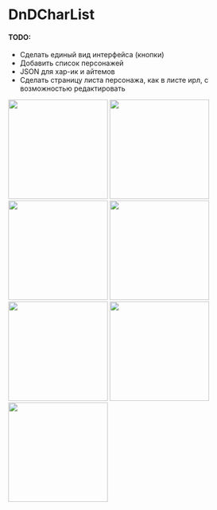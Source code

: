 # DnDCharList

#### TODO:
- Сделать единый вид интерфейса (кнопки)
- Добавить список персонажей
- JSON для хар-ик и айтемов
- Сделать страницу листа персонажа, как в листе ирл, с возможностью редактировать



<img src="https://github.com/user-attachments/assets/7fc5d9b4-b652-4f9c-99b4-ee285bf92f2d" width="200">
<img src="https://github.com/user-attachments/assets/cefc5df4-f816-4fc6-bfaa-c34efa6527bd" width="200">
<img src="https://github.com/user-attachments/assets/8e97cdf2-4c50-4f6b-813f-4b46a22116be" width="200">
<img src="https://github.com/user-attachments/assets/7f07afad-52a8-4df2-96a1-76801949ec37" width="200">
<img src="https://github.com/user-attachments/assets/d20b9768-36f8-44e3-b1dd-399be1e18a5c" width="200">
<img src="https://github.com/user-attachments/assets/080941a2-a035-4a19-88b6-6183e10a0603" width="200">
<img src="https://github.com/user-attachments/assets/4a143672-6e88-46cf-8238-3e3dd17790ba" width="200">

